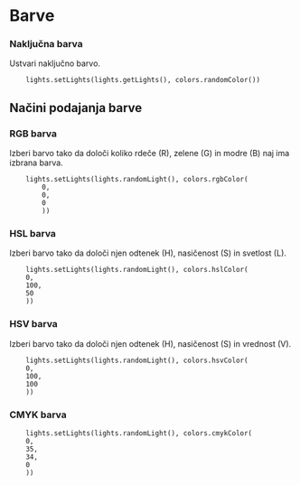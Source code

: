 # Barve

### Naključna barva
Ustvari naključno barvo.
```block
    lights.setLights(lights.getLights(), colors.randomColor())
```

## Načini podajanja barve
### RGB barva
Izberi barvo tako da določi koliko rdeče (R), zelene (G) in modre (B) naj ima izbrana barva.
```block
    lights.setLights(lights.randomLight(), colors.rgbColor(
        0,
        0,
        0
        ))
```
### HSL barva
Izberi barvo tako da določi njen odtenek (H), nasičenost (S) in svetlost (L).
```block
    lights.setLights(lights.randomLight(), colors.hslColor(
    0,
    100,
    50
    ))
```


### HSV barva
Izberi barvo tako da določi njen odtenek (H), nasičenost (S) in vrednost (V).
```block
    lights.setLights(lights.randomLight(), colors.hsvColor(
    0,
    100,
    100
    ))
```

### CMYK barva
```block
    lights.setLights(lights.randomLight(), colors.cmykColor(
    0,
    35,
    34,
    0
    ))
```